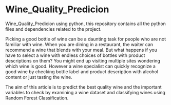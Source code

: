 # Wine_Quality_Predicion
Wine_Quality_Predicion using python, this repository contains all the python files and dependencies related to the project.

Picking a good bottle of wine can be a daunting task for people who are not familiar with wine. When you are dining in a restaurant, the waiter can recommend a wine that blends with your meal. But what happens if you have to select a wine with endless choices of bottles with product descriptions on them? You might end up visiting multiple sites wondering which wine is good. However a wine specialist can quickly recognize a good wine by checking bottle label and product description with alcohol content or just tasting the wine.

The aim of this article is to predict the best quality wine and the important variables to check by examining a wine dataset and classifying wines using Random Forest Classification.
